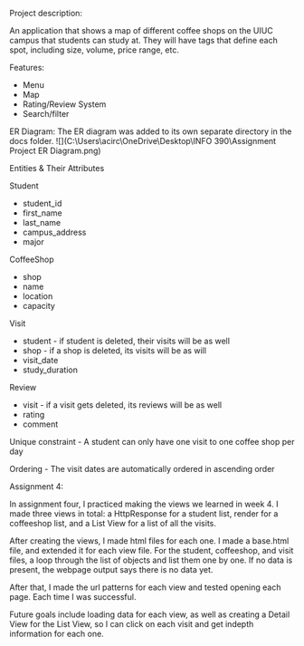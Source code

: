 Project description:

An application that shows a map of different coffee shops on the UIUC campus that students can study at. They will have tags that define each spot, including size, volume, price range, etc.

Features:
- Menu
- Map
- Rating/Review System
- Search/filter

ER Diagram:
The ER diagram was added to its own separate directory in the docs folder.
![](C:\Users\acirc\OneDrive\Desktop\INFO 390\Assignment Project ER Diagram.png)

Entities & Their Attributes

Student
- student_id
- first_name
- last_name
- campus_address
- major

CoffeeShop
- shop
- name
- location
- capacity

Visit
- student - if student is deleted, their visits will be as well
- shop - if a shop is deleted, its visits will be as will
- visit_date
- study_duration

Review
- visit - if a visit gets deleted, its reviews will be as well
- rating
- comment

Unique constraint - A student can only have one visit to one coffee shop per day

Ordering - The visit dates are automatically ordered in ascending order

Assignment 4:

In assignment four, I practiced making the views we learned in week 4. I made three
views in total: a HttpResponse for a student list, render for a coffeeshop list, and 
a List View for a list of all the visits.

After creating the views, I made html files for each one. I made a base.html file, and
extended it for each view file. For the student, coffeeshop, and visit files, a loop through
the list of objects and list them one by one. If no data is present, the webpage output says
there is no data yet.

After that, I made the url patterns for each view and tested opening each page. Each time
I was successful.

Future goals include loading data for each view, as well as creating a Detail View for the
List View, so I can click on each visit and get indepth information for each one.
